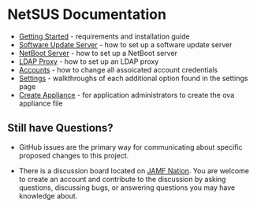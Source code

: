 # NetSUS Documentation

* [Getting Started](getting_started.md) - requirements and installation guide
* [Software Update Server](sus.md) - how to set up a software update server
* [NetBoot Server](netboot.md) - how to set up a NetBoot server
* [LDAP Proxy](ldap_proxy.md) - how to set up an LDAP proxy
* [Accounts](accounts.md) - how to change all assoicated account credentials
* [Settings](settings.md) - walkthroughs of each additional option found in the settings page
* [Create Appliance](../appliance/README.md) - for application administrators to create the ova appliance file

## Still have Questions?

* GitHub issues are the primary way for communicating about specific proposed changes to this project.

* There is a discussion board located on [JAMF Nation](https://jamfnation.jamfsoftware.com/viewProduct.html?id=180&view=discussions). You are welcome to create an account and contribute to the discussion by asking questions, discussing bugs, or answering questions you may have knowledge about.

